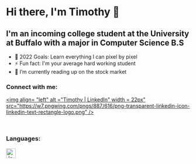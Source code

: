 # Hi there, I'm Timothy 👋 

## I'm an incoming college student at the University at Buffalo with a major in Computer Science B.S
- 🥅 2022 Goals: Learn everything I can pixel by pixel
- ⚡ Fun fact: I'm your average hard working student
- 🌱 I’m currently reading up on the stock market 

### Connect with me:

[<img align= "left" alt ="Timothy | LinkedIn" width = 22px" src="https://w7.pngwing.com/pngs/887/616/png-transparent-linkedin-icon-linkedin-text-rectangle-logo.png" />][Linkedin]

<br />

### Languages:

[<img align="left" alt ="Java" width = "26px" src="https://thumbs.dreamstime.com/b/java-logo-vector-design-commercial-brand-trademark-118452997.jpg" />][Java]

<br />
<br />

[Linkedin]:https://www.linkedin.com/in/timothy-leung-a754b1204/
[Java]:https://java.com/en/
